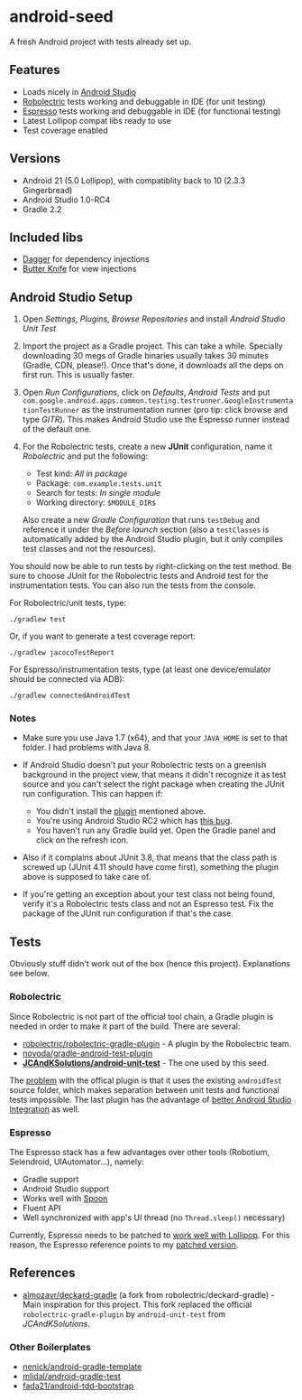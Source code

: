 # android-seed

A fresh Android project with tests already set up.


## Features

- Loads nicely in [Android Studio][android-studio]
- [Robolectric][robolectric] tests working and debuggable in IDE (for unit testing)
- [Espresso][espresso] tests working and debuggable in IDE (for functional testing)
- Latest Lollipop compat libs ready to use
- Test coverage enabled


## Versions

- Android 21 (5.0 Lollipop), with compatiblity back to 10 (2.3.3 Gingerbread)
- Android Studio 1.0-RC4
- Gradle 2.2


## Included libs

- [Dagger][dagger] for dependency injections
- [Butter Knife][butterknife] for view injections


## Android Studio Setup

1. Open *Settings*, *Plugins*, *Browse Repositories* and install *Android Studio Unit Test*
2. Import the project as a Gradle project. This can take a while. Specially downloading 30 megs of
   Gradle binaries usually takes 30 minutes (Gradle, CDN, please!). Once that's done, it downloads
   all the deps on first run. This is usually faster.
3. Open *Run Configurations*, click on *Defaults*, *Android Tests* and put `com.google.android.apps.common.testing.testrunner.GoogleInstrumentationTestRunner`
   as the instrumentation runner (pro tip: click browse and type *GITR*). This makes Android Studio
   use the Espresso runner instead of the default one.
4. For the Robolectric tests, create a new **JUnit** configuration, name it *Robolectric* and put the
   following:

   - Test kind: *All in package*
   - Package: `com.example.tests.unit`
   - Search for tests: *In single module*
   - Working directory: `$MODULE_DIR$`

   Also create a new *Gradle Configuration* that runs `testDebug` and reference it under the *Before
   launch* section (also a `testClasses` is automatically added by the Android Studio plugin, but it
   only compiles test classes and not the resources).

You should now be able to run tests by right-clicking on the test method. Be sure to choose JUnit
for the Robolectric tests and Android test for the instrumentation tests. You can also run the tests
from the console.

For Robolectric/unit tests, type:

	./gradlew test

Or, if you want to generate a test coverage report:

	./gradlew jacocoTestReport

For Espresso/instrumentation tests, type (at least one device/emulator should be connected via ADB):

	./gradlew connectedAndroidTest

### Notes

- Make sure you use Java 1.7 (x64), and that your `JAVA_HOME` is set to that folder. I had problems
  with Java 8.
- If Android Studio doesn't put your Robolectric tests on a greenish background in the project view,
  that means it didn't recognize it as test source and you can't select the right package when
  creating the JUnit run configuration. This can happen if:

    - You didn't install the [plugin][android-studio-unit-test-plugin] mentioned above.
    - You're using Android Studio RC2 which has [this bug][android-studio-bug].
    - You haven't run any Gradle build yet. Open the Gradle panel and click on the refresh icon.

- Also if it complains about JUnit 3.8, that means that the class path is screwed up (JUnit 4.11
  should have come first), something the plugin above is supposed to take care of.
- If you're getting an exception about your test class not being found, verify it's a Robolectric
  tests class and not an Espresso test. Fix the package of the JUnit run configuration if that's the
  case.

## Tests

Obviously stuff didn't work out of the box (hence this project). Explanations see below.

### Robolectric

Since Robolectric is not part of the official tool chain, a Gradle plugin is
needed in order to make it part of the build. There are several:

- [robolectric/robolectric-gradle-plugin](https://github.com/robolectric/robolectric-gradle-plugin) -
  A plugin by the Robolectric team.
- [novoda/gradle-android-test-plugin](https://github.com/novoda/gradle-android-test-plugin)
- **[JCAndKSolutions/android-unit-test](https://github.com/JCAndKSolutions/android-unit-test)** -
  The one used by this seed.

The [problem](https://github.com/robolectric/robolectric-gradle-plugin/issues/107)
with the offical plugin is that it uses the existing `androidTest` source
folder, which makes separation between unit tests and functional tests
impossible. The last plugin has the advantage of [better Android Studio
Integration][android-studio-unit-test-plugin] as well.

### Espresso

The Espresso stack has a few advantages over other tools (Robotium, Selendroid, UIAutomator...),
namely:

- Gradle support
- Android Studio support
- Works well with [Spoon](http://square.github.io/spoon/)
- Fluent API
- Well synchronized with app's UI thread (no `Thread.sleep()` necessary)

Currently, Espresso needs to be patched to [work well with Lollipop](https://code.google.com/p/android-test-kit/issues/detail?id=84).
For this reason, the Espresso reference points to my [patched version](https://github.com/freezy/double-espresso).


## References

- [almozavr/deckard-gradle](https://github.com/almozavr/deckard-gradle) (a fork
  from robolectric/deckard-gradle) - Main inspiration for this project. This
  fork replaced the official `robolectric-gradle-plugin` by `android-unit-test`
  from *JCAndKSolutions*.

### Other Boilerplates

- [nenick/android-gradle-template](https://github.com/nenick/android-gradle-template)
- [mlidal/android-gradle-test](https://github.com/mlidal/android-gradle-test)
- [fada21/android-tdd-bootstrap](https://github.com/fada21/android-tdd-bootstrap)

[android-studio]: http://tools.android.com/download/studio/canary/latest
[robolectric]: http://robolectric.org/
[espresso]: https://code.google.com/p/android-test-kit/wiki/Espresso
[dagger]: http://square.github.io/dagger/
[butterknife]: http://jakewharton.github.io/butterknife/
[android-studio-unit-test-plugin]: https://github.com/evant/android-studio-unit-test-plugin
[android-studio-bug]: https://code.google.com/p/android/issues/detail?id=81364